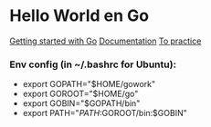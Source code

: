 Hello World en Go
=================

[Getting started with Go](https://golang.org/doc/code.html#Command)
[Documentation](https://golang.org/pkg)
[To practice](https://play.golang.org)

### Env config (in ~/.bashrc for Ubuntu):

* export GOPATH="$HOME/gowork"
* export GOROOT="$HOME/go"
* export GOBIN="$GOPATH/bin"
* export PATH="$PATH:$GOROOT/bin:$GOBIN"
